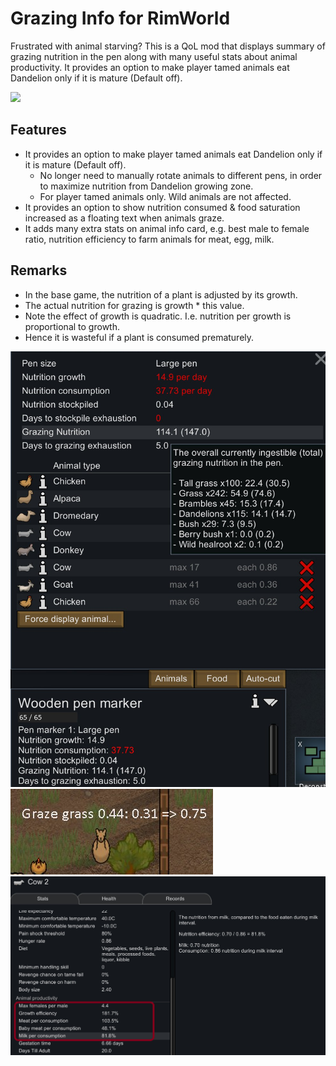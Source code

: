 # Grazing Info for RimWorld

Frustrated with animal starving? This is a QoL mod that displays summary of grazing nutrition in the pen along with many useful stats about animal productivity. It provides an option to make player tamed animals eat Dandelion only if it is mature (Default off).

[<img src="https://i.imgur.com/N8E4pyP.png" height="50">](https://steamcommunity.com/workshop/filedetails/?id=2729671309)


## Features

- It provides an option to make player tamed animals eat Dandelion only if it is mature (Default off).
    - No longer need to manually rotate animals to different pens, in order to maximize nutrition from Dandelion growing zone.
    - For player tamed animals only. Wild animals are not affected.
- It provides an option to show nutrition consumed & food saturation increased as a floating text when animals graze.
- It adds many extra stats on animal info card, e.g. best male to female ratio, nutrition efficiency to farm animals for meat, egg, milk.

## Remarks

- In the base game, the nutrition of a plant is adjusted by its growth.
- The actual nutrition for grazing is growth * this value.
- Note the effect of growth is quadratic. I.e. nutrition per growth is proportional to growth.
- Hence it is wasteful if a plant is consumed prematurely.

![](./About/Preview.png)
![](./About/Preview2.png)
![](./About/Preview3.png)
